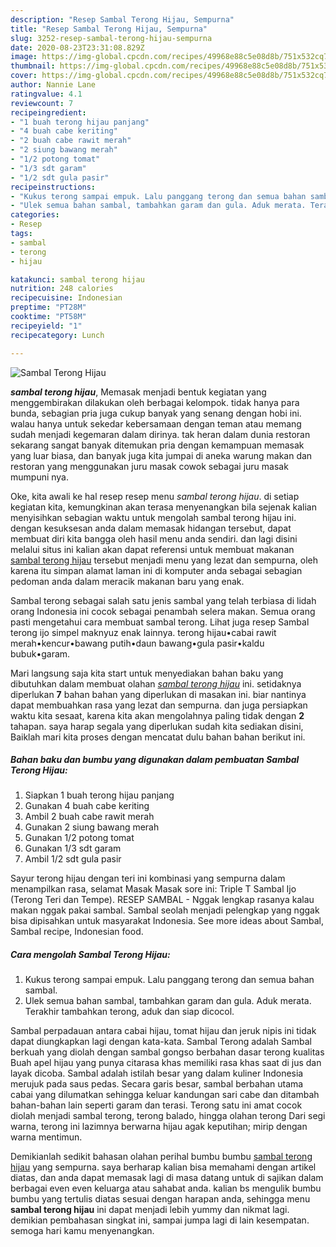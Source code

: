 ```yaml
---
description: "Resep Sambal Terong Hijau, Sempurna"
title: "Resep Sambal Terong Hijau, Sempurna"
slug: 3252-resep-sambal-terong-hijau-sempurna
date: 2020-08-23T23:31:08.829Z
image: https://img-global.cpcdn.com/recipes/49968e88c5e08d8b/751x532cq70/sambal-terong-hijau-foto-resep-utama.jpg
thumbnail: https://img-global.cpcdn.com/recipes/49968e88c5e08d8b/751x532cq70/sambal-terong-hijau-foto-resep-utama.jpg
cover: https://img-global.cpcdn.com/recipes/49968e88c5e08d8b/751x532cq70/sambal-terong-hijau-foto-resep-utama.jpg
author: Nannie Lane
ratingvalue: 4.1
reviewcount: 7
recipeingredient:
- "1 buah terong hijau panjang"
- "4 buah cabe keriting"
- "2 buah cabe rawit merah"
- "2 siung bawang merah"
- "1/2 potong tomat"
- "1/3 sdt garam"
- "1/2 sdt gula pasir"
recipeinstructions:
- "Kukus terong sampai empuk. Lalu panggang terong dan semua bahan sambal."
- "Ulek semua bahan sambal, tambahkan garam dan gula. Aduk merata. Terakhir tambahkan terong, aduk dan siap dicocol."
categories:
- Resep
tags:
- sambal
- terong
- hijau

katakunci: sambal terong hijau 
nutrition: 248 calories
recipecuisine: Indonesian
preptime: "PT28M"
cooktime: "PT58M"
recipeyield: "1"
recipecategory: Lunch

---
```



![Sambal Terong Hijau](https://img-global.cpcdn.com/recipes/49968e88c5e08d8b/751x532cq70/sambal-terong-hijau-foto-resep-utama.jpg)

<b><i>sambal terong hijau</i></b>, Memasak menjadi bentuk kegiatan yang menggembirakan dilakukan oleh berbagai kelompok. tidak hanya para bunda, sebagian pria juga cukup banyak yang senang dengan hobi ini. walau hanya untuk sekedar kebersamaan dengan teman atau memang sudah menjadi kegemaran dalam dirinya. tak heran dalam dunia restoran sekarang sangat banyak ditemukan pria dengan kemampuan memasak yang luar biasa, dan banyak juga kita jumpai di aneka warung makan dan restoran yang menggunakan juru masak cowok sebagai juru masak mumpuni nya.

Oke, kita awali ke hal resep resep menu <i>sambal terong hijau</i>. di setiap kegiatan kita, kemungkinan akan terasa menyenangkan bila sejenak kalian menyisihkan sebagian waktu untuk mengolah sambal terong hijau ini. dengan kesuksesan anda dalam memasak hidangan tersebut, dapat membuat diri kita bangga oleh hasil menu anda sendiri. dan lagi disini melalui situs ini kalian akan dapat referensi untuk membuat makanan <u>sambal terong hijau</u> tersebut menjadi menu yang lezat dan sempurna, oleh karena itu simpan alamat laman ini di komputer anda sebagai sebagian pedoman anda dalam meracik makanan baru yang enak.

Sambal terong sebagai salah satu jenis sambal yang telah terbiasa di lidah orang Indonesia ini cocok sebagai penambah selera makan. Semua orang pasti mengetahui cara membuat sambal terong. Lihat juga resep Sambal terong ijo simpel maknyuz enak lainnya. terong hijau•cabai rawit merah•kencur•bawang putih•daun bawang•gula pasir•kaldu bubuk•garam.


Mari langsung saja kita start untuk menyediakan bahan baku yang dibutuhkan dalam membuat olahan <u><i>sambal terong hijau</i></u> ini. setidaknya diperlukan <b>7</b> bahan bahan yang diperlukan di masakan ini. biar nantinya dapat membuahkan rasa yang lezat dan sempurna. dan juga persiapkan waktu kita sesaat, karena kita akan mengolahnya paling tidak dengan <b>2</b> tahapan. saya harap segala yang diperlukan sudah kita sediakan disini, Baiklah mari kita proses dengan mencatat dulu bahan bahan berikut ini.

<!--inarticleads1-->

##### Bahan baku dan bumbu yang digunakan dalam pembuatan Sambal Terong Hijau:

1. Siapkan 1 buah terong hijau panjang
1. Gunakan 4 buah cabe keriting
1. Ambil 2 buah cabe rawit merah
1. Gunakan 2 siung bawang merah
1. Gunakan 1/2 potong tomat
1. Gunakan 1/3 sdt garam
1. Ambil 1/2 sdt gula pasir


Sayur terong hijau dengan teri ini kombinasi yang sempurna dalam menampilkan rasa, selamat Masak Masak sore ini: Triple T Sambal Ijo (Terong Teri dan Tempe). RESEP SAMBAL - Nggak lengkap rasanya kalau makan nggak pakai sambal. Sambal seolah menjadi pelengkap yang nggak bisa dipisahkan untuk masyarakat Indonesia. See more ideas about Sambal, Sambal recipe, Indonesian food. 

<!--inarticleads2-->

##### Cara mengolah Sambal Terong Hijau:

1. Kukus terong sampai empuk. Lalu panggang terong dan semua bahan sambal.
1. Ulek semua bahan sambal, tambahkan garam dan gula. Aduk merata. Terakhir tambahkan terong, aduk dan siap dicocol.


Sambal perpadauan antara cabai hijau, tomat hijau dan jeruk nipis ini tidak dapat diungkapkan lagi dengan kata-kata. Sambal Terong adalah Sambal berkuah yang diolah dengan sambal gongso berbahan dasar terong kualitas Buah apel hijau yang punya citarasa khas memiliki rasa khas saat di jus dan layak dicoba. Sambal adalah istilah besar yang dalam kuliner Indonesia merujuk pada saus pedas. Secara garis besar, sambal berbahan utama cabai yang dilumatkan sehingga keluar kandungan sari cabe dan ditambah bahan-bahan lain seperti garam dan terasi. Terong satu ini amat cocok diolah menjadi sambal terong, terong balado, hingga olahan terong Dari segi warna, terong ini lazimnya berwarna hijau agak keputihan; mirip dengan warna mentimun. 

Demikianlah sedikit bahasan olahan perihal bumbu bumbu <u>sambal terong hijau</u> yang sempurna. saya berharap kalian bisa memahami dengan artikel diatas, dan anda dapat memasak lagi di masa datang untuk di sajikan dalam berbagai even even keluarga atau sahabat anda. kalian bs mengulik bumbu bumbu yang tertulis diatas sesuai dengan harapan anda, sehingga menu <b>sambal terong hijau</b> ini dapat menjadi lebih yummy dan nikmat lagi. demikian pembahasan singkat ini, sampai jumpa lagi di lain kesempatan. semoga hari kamu menyenangkan.
